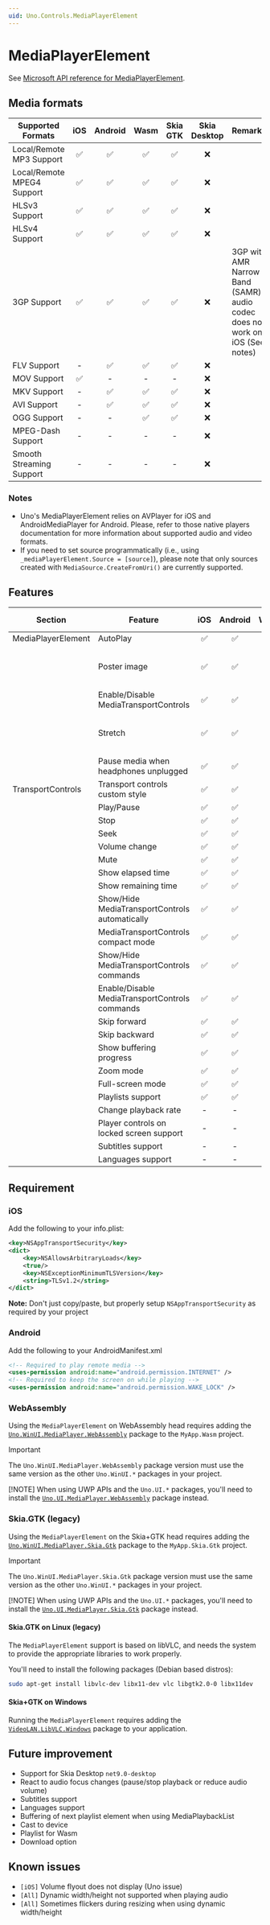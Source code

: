 ```yaml
---
uid: Uno.Controls.MediaPlayerElement
---
```


# MediaPlayerElement

See [Microsoft API reference for MediaPlayerElement](https://learn.microsoft.com/windows/windows-app-sdk/api/winrt/microsoft.ui.xaml.controls.mediaplayerelement).

## Media formats

| Supported Formats          | iOS | Android | Wasm | Skia GTK | Skia Desktop | Remarks                                              |
|----------------------------|:----:|:---------:|:------:|:---------:|:---------:|------------------------------------------------------------------------------|
| Local/Remote MP3 Support   |  ✅  |    ✅    |  ✅   |    ✅     | ❌ |                                                                             |
| Local/Remote MPEG4 Support |  ✅  |    ✅    |  ✅   |    ✅     | ❌  |                                                                            |
| HLSv3 Support              |  ✅  |    ✅    |  ✅   |    ✅     | ❌  |                                                                            |
| HLSv4 Support              |  ✅  |    ✅    |  ✅   |    ✅     | ❌  |                                                                            |
| 3GP Support                |  ✅  |    ✅    |  ✅   |    ✅     | ❌  |3GP with AMR Narrow Band (SAMR) audio codec does not work on iOS (See notes) |
| FLV Support                |  -    |    ✅   |  ✅   |    ✅     | ❌  |                                                                            |
| MOV Support                |  ✅  |    -     |  -     |    -      | ❌  |                                                                           |
| MKV Support                |  -    |    ✅   |  ✅   |    ✅     | ❌  |                                                                            |
| AVI Support                |  -    |    ✅   |  ✅   |    ✅     | ❌  |                                                                             |
| OGG Support                |  -    |    -    |  ✅   |    ✅      | ❌  |                                                                            |
| MPEG-Dash Support          |  -    |    -    |  -     |    -       | ❌  |                                                                           |
| Smooth Streaming Support   |  -    |    -    |  -     |    -       | ❌  |                                                                           |

### Notes

- Uno's MediaPlayerElement relies on AVPlayer for iOS and AndroidMediaPlayer for Android. Please, refer to those native players documentation for more information about supported audio and video formats.
- If you need to set source programmatically (i.e., using `_mediaPlayerElement.Source = [source]`), please note that only sources created with `MediaSource.CreateFromUri()` are currently supported.

## Features

| Section            | Feature                                        | iOS | Android | Wasm | Skia GTK | Skia Desktop | Remarks                                      |
|--------------------|------------------------------------------------|:---:|:-------:|:----:|:--------:|:--------:|------------------------------------------------|
| MediaPlayerElement | AutoPlay                                       |  ✅  |    ✅    |  ✅   |    ✅     |  ❌ |                                              |
|                    | Poster image                                   |  ✅  |    ✅    |  ✅   |    ✅     |  ❌ | Does not show when playing music             |
|                    | Enable/Disable MediaTransportControls          |  ✅  |    ✅    |  ✅   |    ✅     |  ❌ |                                              |
|                    | Stretch                                        |  ✅  |    ✅    |  ✅   |    ✅     |  ❌ | Stretch.None behave like Stretch.Fill on iOS |
|                    | Pause media when headphones unplugged          |  ✅  |    ✅    |  -     |    -      | ❌ |                                               |
| TransportControls  | Transport controls custom style                |  ✅  |    ✅    |  ✅   |    ✅     |  ❌ |                                              |
|                    | Play/Pause                                     |  ✅  |    ✅    |  ✅   |    ✅     |  ❌ |                                              |
|                    | Stop                                           |  ✅  |    ✅    |  ✅   |    ✅     |  ❌ |                                              |
|                    | Seek                                           |  ✅  |    ✅    |  ✅   |    ✅     |  ❌ |                                              |
|                    | Volume change                                  |  ✅  |    ✅    |  ✅   |    ✅     |  ❌ |                                              |
|                    | Mute                                           |  ✅  |    ✅    |  ✅   |    ✅     |  ❌ |                                              |
|                    | Show elapsed time                              |  ✅  |    ✅    |  ✅   |    ✅     |  ❌ |                                              |
|                    | Show remaining time                            |  ✅  |    ✅    |  ✅   |    ✅     |  ❌ |                                              |
|                    | Show/Hide MediaTransportControls automatically |  ✅  |    ✅    |  ✅   |    ✅     |  ❌ |                                              |
|                    | MediaTransportControls compact mode            |  ✅  |    ✅    |  ✅   |    ✅     |  ❌ |                                              |
|                    | Show/Hide MediaTransportControls commands      |  ✅  |    ✅    |  ✅   |    ✅     |  ❌ |                                              |
|                    | Enable/Disable MediaTransportControls commands |  ✅  |    ✅    |  ✅   |    ✅     |  ❌ |                                              |
|                    | Skip forward                                   |  ✅  |    ✅    |  ✅   |    ✅     |  ❌ |                                              |
|                    | Skip backward                                  |  ✅  |    ✅    |  ✅   |    ✅     |  ❌ |                                              |
|                    | Show buffering progress                        |  ✅  |    ✅    |  ✅   |    ✅     |  ❌ |                                              |
|                    | Zoom mode                                      |  ✅  |    ✅    |  ✅   |    ✅     |  ❌ |                                              |
|                    | Full-screen mode                               |  ✅  |    ✅    |  ✅   |    ✅     |  ❌ |                                              |
|                    | Playlists support                              |  ✅  |    ✅    |  -     |    -     |    ❌ |                                          |
|                    | Change playback rate                           |  -    |    -     |  ✅   |    ✅     |   ❌ |                                           |
|                    | Player controls on locked screen support       |  -    |    -     |  -     |    -     |   ❌ |                                           |
|                    | Subtitles support                              |  -    |    -     |  -     |    -     |   ❌ |                                           |
|                    | Languages support                              |  -    |    -     |  -     |    -     |   ❌ |                                           |

## Requirement

### iOS

Add the following to your info.plist:

```xml
<key>NSAppTransportSecurity</key>
<dict>
    <key>NSAllowsArbitraryLoads</key>
    <true/>
    <key>NSExceptionMinimumTLSVersion</key>
    <string>TLSv1.2</string>
</dict>
```

__Note:__ Don't just copy/paste, but properly setup `NSAppTransportSecurity` as required by your project

### Android

Add the following to your AndroidManifest.xml

```xml
<!-- Required to play remote media -->
<uses-permission android:name="android.permission.INTERNET" />
<!-- Required to keep the screen on while playing -->
<uses-permission android:name="android.permission.WAKE_LOCK" />
```

### WebAssembly

Using the `MediaPlayerElement` on WebAssembly head requires adding the [`Uno.WinUI.MediaPlayer.WebAssembly`](https://www.nuget.org/packages/Uno.WinUI.MediaPlayer.WebAssembly) package to the `MyApp.Wasm` project.

> [!IMPORTANT]
> The `Uno.WinUI.MediaPlayer.WebAssembly` package version must use the same version as the other `Uno.WinUI.*` packages in your project.
>
> [!NOTE]
> When using UWP APIs and the `Uno.UI.*` packages, you'll need to install the [`Uno.UI.MediaPlayer.WebAssembly`](https://www.nuget.org/packages/Uno.UI.MediaPlayer.WebAssembly) package instead.

### Skia.GTK (legacy)

Using the `MediaPlayerElement` on the Skia+GTK head requires adding the [`Uno.WinUI.MediaPlayer.Skia.Gtk`](https://www.nuget.org/packages/Uno.WinUI.MediaPlayer.Skia.Gtk) package to the `MyApp.Skia.Gtk` project.

> [!IMPORTANT]
> The `Uno.WinUI.MediaPlayer.Skia.Gtk` package version must use the same version as the other `Uno.WinUI.*` packages in your project.
>
> [!NOTE]
> When using UWP APIs and the `Uno.UI.*` packages, you'll need to install the [`Uno.UI.MediaPlayer.Skia.Gtk`](https://www.nuget.org/packages/Uno.UI.MediaPlayer.Skia.Gtk) package instead.

#### Skia.GTK on Linux (legacy)

The `MediaPlayerElement` support is based on libVLC, and needs the system to provide the appropriate libraries to work properly.

You'll need to install the following packages (Debian based distros):

```bash
sudo apt-get install libvlc-dev libx11-dev vlc libgtk2.0-0 libx11dev
```

#### Skia+GTK on Windows

Running the `MediaPlayerElement` requires adding the [`VideoLAN.LibVLC.Windows`](https://www.nuget.org/packages/VideoLAN.LibVLC.Windows) package to your application.

## Future improvement

- Support for Skia Desktop `net9.0-desktop`
- React to audio focus changes (pause/stop playback or reduce audio volume)
- Subtitles support
- Languages support
- Buffering of next playlist element when using MediaPlaybackList
- Cast to device
- Playlist for Wasm
- Download option

## Known issues

- `[iOS]` Volume flyout does not display (Uno issue)
- `[All]` Dynamic width/height not supported when playing audio
- `[All]` Sometimes flickers during resizing when using dynamic width/height
